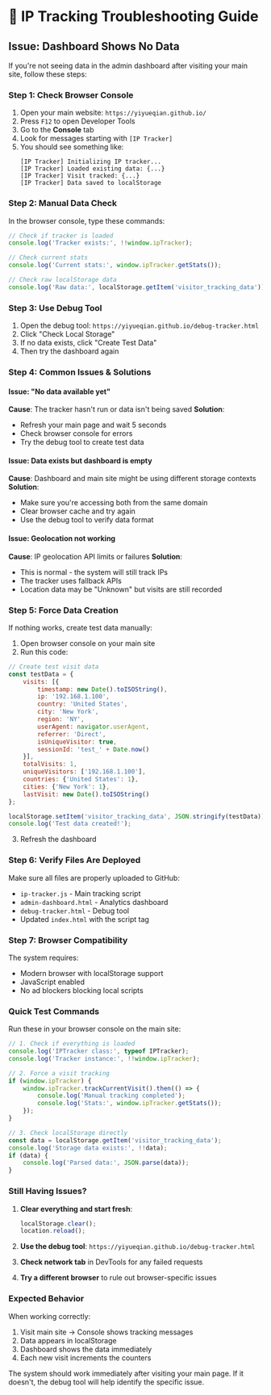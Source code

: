 # 🔧 IP Tracking Troubleshooting Guide

## Issue: Dashboard Shows No Data

If you're not seeing data in the admin dashboard after visiting your main site, follow these steps:

### Step 1: Check Browser Console
1. Open your main website: `https://yiyueqian.github.io/`
2. Press `F12` to open Developer Tools
3. Go to the **Console** tab
4. Look for messages starting with `[IP Tracker]`
5. You should see something like:
   ```
   [IP Tracker] Initializing IP tracker...
   [IP Tracker] Loaded existing data: {...}
   [IP Tracker] Visit tracked: {...}
   [IP Tracker] Data saved to localStorage
   ```

### Step 2: Manual Data Check
In the browser console, type these commands:

```javascript
// Check if tracker is loaded
console.log('Tracker exists:', !!window.ipTracker);

// Check current stats
console.log('Current stats:', window.ipTracker.getStats());

// Check raw localStorage data
console.log('Raw data:', localStorage.getItem('visitor_tracking_data'));
```

### Step 3: Use Debug Tool
1. Open the debug tool: `https://yiyueqian.github.io/debug-tracker.html`
2. Click "Check Local Storage"
3. If no data exists, click "Create Test Data"
4. Then try the dashboard again

### Step 4: Common Issues & Solutions

#### Issue: "No data available yet"
**Cause**: The tracker hasn't run or data isn't being saved
**Solution**: 
- Refresh your main page and wait 5 seconds
- Check browser console for errors
- Try the debug tool to create test data

#### Issue: Data exists but dashboard is empty
**Cause**: Dashboard and main site might be using different storage contexts
**Solution**:
- Make sure you're accessing both from the same domain
- Clear browser cache and try again
- Use the debug tool to verify data format

#### Issue: Geolocation not working
**Cause**: IP geolocation API limits or failures
**Solution**:
- This is normal - the system will still track IPs
- The tracker uses fallback APIs
- Location data may be "Unknown" but visits are still recorded

### Step 5: Force Data Creation
If nothing works, create test data manually:

1. Open browser console on your main site
2. Run this code:
```javascript
// Create test visit data
const testData = {
    visits: [{
        timestamp: new Date().toISOString(),
        ip: '192.168.1.100',
        country: 'United States',
        city: 'New York',
        region: 'NY',
        userAgent: navigator.userAgent,
        referrer: 'Direct',
        isUniqueVisitor: true,
        sessionId: 'test_' + Date.now()
    }],
    totalVisits: 1,
    uniqueVisitors: ['192.168.1.100'],
    countries: {'United States': 1},
    cities: {'New York': 1},
    lastVisit: new Date().toISOString()
};

localStorage.setItem('visitor_tracking_data', JSON.stringify(testData));
console.log('Test data created!');
```

3. Refresh the dashboard

### Step 6: Verify Files Are Deployed
Make sure all files are properly uploaded to GitHub:
- `ip-tracker.js` - Main tracking script
- `admin-dashboard.html` - Analytics dashboard  
- `debug-tracker.html` - Debug tool
- Updated `index.html` with the script tag

### Step 7: Browser Compatibility
The system requires:
- Modern browser with localStorage support
- JavaScript enabled
- No ad blockers blocking local scripts

### Quick Test Commands

Run these in your browser console on the main site:

```javascript
// 1. Check if everything is loaded
console.log('IPTracker class:', typeof IPTracker);
console.log('Tracker instance:', !!window.ipTracker);

// 2. Force a visit tracking
if (window.ipTracker) {
    window.ipTracker.trackCurrentVisit().then(() => {
        console.log('Manual tracking completed');
        console.log('Stats:', window.ipTracker.getStats());
    });
}

// 3. Check localStorage directly
const data = localStorage.getItem('visitor_tracking_data');
console.log('Storage data exists:', !!data);
if (data) {
    console.log('Parsed data:', JSON.parse(data));
}
```

### Still Having Issues?

1. **Clear everything and start fresh**:
   ```javascript
   localStorage.clear();
   location.reload();
   ```

2. **Use the debug tool**: `https://yiyueqian.github.io/debug-tracker.html`

3. **Check network tab** in DevTools for any failed requests

4. **Try a different browser** to rule out browser-specific issues

### Expected Behavior

When working correctly:
1. Visit main site → Console shows tracking messages
2. Data appears in localStorage
3. Dashboard shows the data immediately
4. Each new visit increments the counters

The system should work immediately after visiting your main page. If it doesn't, the debug tool will help identify the specific issue.
